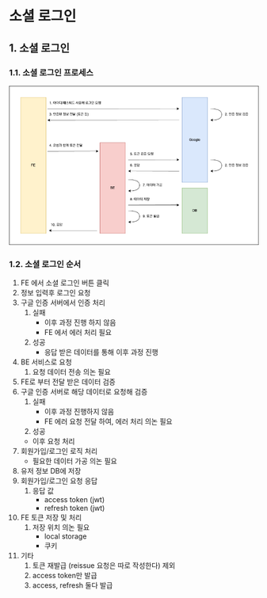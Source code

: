 # 소셜 로그인

## 1. 소셜 로그인

### 1.1. 소셜 로그인 프로세스

![intro](../9_images/social-login-process.png)

### 1.2. 소셜 로그인 순서

1. FE 에서 소셜 로그인 버튼 클릭
2. 정보 입력후 로그인 요청
3. 구글 인증 서버에서 인증 처리
    1. 실패
        * 이후 과정 진행 하지 않음
        * FE 에서 에러 처리 필요
    2. 성공
        * 응답 받은 데이터를 통해 이후 과정 진행
4. BE 서비스로 요청
    1. 요청 데이터 전송 의논 필요
5. FE로 부터 전달 받은 데이터 검증
6. 구글 인증 서버로 해당 데이터로 요청해 검증
    1. 실패
        * 이후 과정 진행하지 않음
        * FE 에러 요청 전달 하여, 에러 처리 의논 필요
    2. 성공
    * 이후 요청 처리
7. 회원가입/로그인 로직 처리
    * 필요한 데이터 가공 의논 필요
8. 유저 정보 DB에 저장
9. 회원가입/로그인 요청 응답
    1. 응답 값
        * access token (jwt)
        * refresh token (jwt)
10. FE 토큰 저장 및 처리
    1. 저장 위치 의논 필요
        * local storage
        * 쿠키
11. 기타
    1. 토큰 재발급 (reissue 요청은 따로 작성한다) 제외
    2. access token만 발급
    3. access, refresh 둘다 발급
